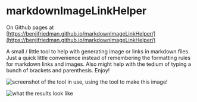 # markdownImageLinkHelper

On Github pages at [https://benjifriedman.github.io/markdownImageLinkHelper/](https://benjifriedman.github.io/markdownImageLinkHelper/)

A small / little tool to help with generating image or links in markdown files. Just a quick little convenience instead of remembering the formatting rules for markdown links and images. Also might help with the tedium of typing a bunch of brackets and parenthesis. Enjoy!

![screenshot of the tool in use, using the tool to make this image!](https://res.cloudinary.com/benjifri/image/upload/v1658774561/markdown1_kqukyd.jpg)

![what the results look like](https://res.cloudinary.com/benjifri/image/upload/v1658774561/markdown2_uoka4j.jpg)


